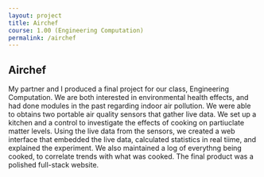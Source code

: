 ```yaml
---
layout: project
title: Airchef
course: 1.00 (Engineering Computation)
permalink: /airchef
---
```


## Airchef

My partner and I produced a final project for our class, Engineering Computation. We are both interested in environmental health effects, and had done modules in the past regarding indoor air pollution. We were able to obtains two portable air quality sensors that gather live data. We set up a kitchen and a control to investigate the effects of cooking on partiuclate matter levels. Using the live data from the sensors, we created a web interface that embedded the live data, calculated statistics in real tiime, and explained the experiment. We also maintained a log of everythng being cooked, to correlate trends with what was cooked. The final product was a polished full-stack website.


